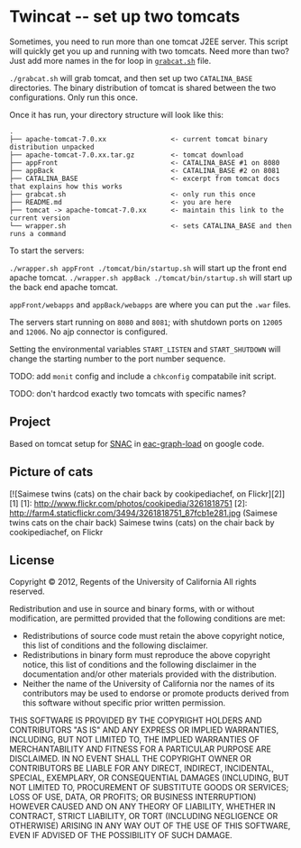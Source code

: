 Twincat -- set up two tomcats
===============

Sometimes, you need to run more than one tomcat J2EE server.
This script will quickly get you up and running with two tomcats.
Need more than two?  Just add more names in the for loop in
[`grabcat.sh`](https://github.com/tingletech/twincat/blob/master/grabcat.sh#L32)
file.

`./grabcat.sh` will grab tomcat, and then set up two `CATALINA_BASE`
directories.  The binary distribution of tomcat is shared between the
two configurations.  Only run this once.

Once it has run, your directory structure will look like this:
```
.
├── apache-tomcat-7.0.xx                <- current tomcat binary distribution unpacked
├── apache-tomcat-7.0.xx.tar.gz         <- tomcat download
├── appFront                            <- CATALINA_BASE #1 on 8080
├── appBack                             <- CATALINA_BASE #2 on 8081
├── CATALINA_BASE                       <- excerpt from tomcat docs that explains how this works
├── grabcat.sh                          <- only run this once
├── README.md                           <- you are here
├── tomcat -> apache-tomcat-7.0.xx      <- maintain this link to the current version
└── wrapper.sh                          <- sets CATALINA_BASE and then runs a command
```

To start the servers:

`./wrapper.sh appFront ./tomcat/bin/startup.sh` will start up the front end apache tomcat.
`./wrapper.sh appBack ./tomcat/bin/startup.sh` will start up the back end apache tomcat.

`appFront/webapps` and `appBack/webapps` are where you can put the `.war` files.

The servers start running on `8080` and `8081`; with shutdown ports on `12005`
and `12006`.  No ajp connector is configured.

Setting the environmental variables `START_LISTEN` and `START_SHUTDOWN`
will change the starting number to the port number sequence.

TODO: add `monit` config and include a `chkconfig` compatabile init script.

TODO: don't hardcod exactly two tomcats with specific names?

Project
------
Based on tomcat setup for [SNAC](http://socialarchive.iath.virginia.edu/xtf/search) in [eac-graph-load](https://code.google.com/p/eac-graph-load/source/browse/servers/) on google code.

Picture of cats
--------

[![Saimese twins (cats) on the chair back by cookipediachef, on Flickr][2]][1]
  [1]: http://www.flickr.com/photos/cookipedia/3261818751
  [2]: http://farm4.staticflickr.com/3494/3261818751_87fcb1e281.jpg (Saimese twins cats on the chair back)
Saimese twins (cats) on the chair back by cookipediachef, on Flickr

License
-------
Copyright © 2012, Regents of the University of California
All rights reserved.

Redistribution and use in source and binary forms, with or without 
modification, are permitted provided that the following conditions are met:

- Redistributions of source code must retain the above copyright notice, 
  this list of conditions and the following disclaimer.
- Redistributions in binary form must reproduce the above copyright notice, 
  this list of conditions and the following disclaimer in the documentation 
  and/or other materials provided with the distribution.
- Neither the name of the University of California nor the names of its
  contributors may be used to endorse or promote products derived from this 
  software without specific prior written permission.

THIS SOFTWARE IS PROVIDED BY THE COPYRIGHT HOLDERS AND CONTRIBUTORS "AS IS" 
AND ANY EXPRESS OR IMPLIED WARRANTIES, INCLUDING, BUT NOT LIMITED TO, THE 
IMPLIED WARRANTIES OF MERCHANTABILITY AND FITNESS FOR A PARTICULAR PURPOSE 
ARE DISCLAIMED. IN NO EVENT SHALL THE COPYRIGHT OWNER OR CONTRIBUTORS BE 
LIABLE FOR ANY DIRECT, INDIRECT, INCIDENTAL, SPECIAL, EXEMPLARY, OR 
CONSEQUENTIAL DAMAGES (INCLUDING, BUT NOT LIMITED TO, PROCUREMENT OF 
SUBSTITUTE GOODS OR SERVICES; LOSS OF USE, DATA, OR PROFITS; OR BUSINESS 
INTERRUPTION) HOWEVER CAUSED AND ON ANY THEORY OF LIABILITY, WHETHER IN 
CONTRACT, STRICT LIABILITY, OR TORT (INCLUDING NEGLIGENCE OR OTHERWISE) 
ARISING IN ANY WAY OUT OF THE USE OF THIS SOFTWARE, EVEN IF ADVISED OF THE 
POSSIBILITY OF SUCH DAMAGE.
